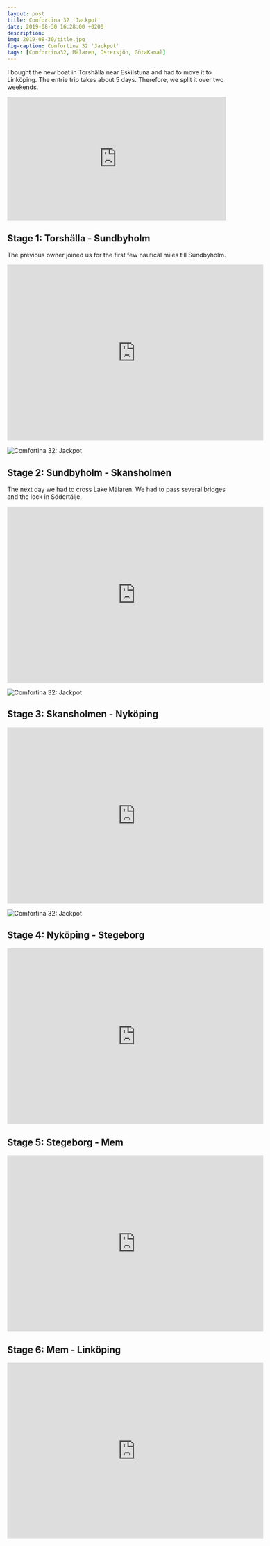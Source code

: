 ```yaml
---
layout: post
title: Comfortina 32 'Jackpot'
date: 2019-08-30 16:28:00 +0200
description:
img: 2019-08-30/title.jpg
fig-caption: Comfortina 32 'Jackpot'
tags: [Comfortina32, Mälaren, Östersjön, GötaKanal]
---
```

I bought the new boat in Torshälla near Eskilstuna and had to move it to Linköping. The entrie trip takes about 5 days. Therefore, we split it over two weekends.

<div style="position:relative;padding-top:56.25%;">
  <iframe src="https://www.google.com/maps/d/embed?mid=12sAiYr4Jiz4qzS5Xz8s17HEZ1vepBBX3"
    frameborder="0" allowfullscreen style="position:absolute;top:0;left:0;width:100%;height:100%;"></iframe>
</div>

## Stage 1: Torshälla - Sundbyholm

The previous owner joined us for the first few nautical miles till Sundbyholm.

<center>
  <iframe src='https://www.strava.com/activities/2668360255/embed/f9e76b74a95e373f3b569aab89a0be04d9997a13'
    height='405' width='590' frameborder='0' allowtransparency='true' scrolling='no'></iframe>
</center>

![Comfortina 32: Jackpot]({{site.baseurl}}/assets/img/2019-08-30/01-Sundbyholm.jpg)

## Stage 2: Sundbyholm - Skansholmen

The next day we had to cross Lake Mälaren. We had to pass several bridges and the lock in Södertälje.

<center>
  <iframe src='https://www.strava.com/activities/2668337798/embed/f7368eaa11f04baf37d1319dc9967c6f4b7ce0f7'
    height='405' width='590' frameborder='0' allowtransparency='true' scrolling='no'></iframe>
</center>

![Comfortina 32: Jackpot]({{site.baseurl}}/assets/img/2019-08-30/01-Skansholmen.jpg)

## Stage 3: Skansholmen - Nyköping

<center>
  <iframe src='https://www.strava.com/activities/2671152001/embed/7c007ded04b229d6c661604957f8e42a1b8055fc'
    height='405' width='590' frameborder='0' allowtransparency='true' scrolling='no'></iframe>
</center>

![Comfortina 32: Jackpot]({{site.baseurl}}/assets/img/2019-08-30/01-Nykoping.jpg)

## Stage 4: Nyköping - Stegeborg

<center>
  <iframe src='https://www.strava.com/activities/2685549232/embed/2b1d7d0dabb1eab690a2a2c21adca92fc21c134e'
    height='405' width='590' frameborder='0' allowtransparency='true' scrolling='no'></iframe>
</center>

## Stage 5: Stegeborg - Mem

<center>
  <iframe src='https://www.strava.com/activities/2691790030/embed/af7a5fa29448224efd7521a69c34b52b9f26a582'
    height='405' width='590' frameborder='0' allowtransparency='true' scrolling='no'></iframe>
</center>

## Stage 6: Mem - Linköping

<center>
  <iframe src='https://www.strava.com/activities/2693999988/embed/28528931702d2e6e84160b9706be47c70abae8f5'
    height='405' width='590' frameborder='0' allowtransparency='true' scrolling='no'></iframe>
</center>

